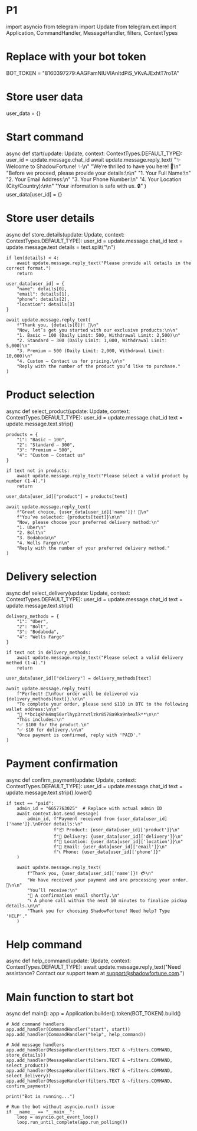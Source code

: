 # P1
import asyncio
from telegram import Update
from telegram.ext import Application, CommandHandler, MessageHandler, filters, ContextTypes

# Replace with your bot token
BOT_TOKEN = "8160397279:AAGFamNlUVlAnItdPiS_VKvAJExhtT7roTA"

# Store user data
user_data = {}

# Start command
async def start(update: Update, context: ContextTypes.DEFAULT_TYPE):
    user_id = update.message.chat_id
    await update.message.reply_text(
        "✨ Welcome to ShadowFortune! ✨\n"
        "We’re thrilled to have you here! 🎉\n"
        "Before we proceed, please provide your details:\n\n"
        "1. Your Full Name:\n"
        "2. Your Email Address:\n"
        "3. Your Phone Number:\n"
        "4. Your Location (City/Country):\n\n"
        "Your information is safe with us. 🔒"
    )
    user_data[user_id] = {}

# Store user details
async def store_details(update: Update, context: ContextTypes.DEFAULT_TYPE):
    user_id = update.message.chat_id
    text = update.message.text
    details = text.split("\n")
    
    if len(details) < 4:
        await update.message.reply_text("Please provide all details in the correct format.")
        return
    
    user_data[user_id] = {
        "name": details[0],
        "email": details[1],
        "phone": details[2],
        "location": details[3]
    }
    
    await update.message.reply_text(
        f"Thank you, {details[0]}! 🙌\n"
        "Now, let’s get you started with our exclusive products:\n\n"
        "1. Basic – 100 (Daily Limit: 500, Withdrawal Limit: 2,500)\n"
        "2. Standard – 300 (Daily Limit: 1,000, Withdrawal Limit: 5,000)\n"
        "3. Premium – 500 (Daily Limit: 2,000, Withdrawal Limit: 10,000)\n"
        "4. Custom – Contact us for pricing.\n\n"
        "Reply with the number of the product you’d like to purchase."
    )

# Product selection
async def select_product(update: Update, context: ContextTypes.DEFAULT_TYPE):
    user_id = update.message.chat_id
    text = update.message.text.strip()
    
    products = {
        "1": "Basic – 100",
        "2": "Standard – 300",
        "3": "Premium – 500",
        "4": "Custom – Contact us"
    }
    
    if text not in products:
        await update.message.reply_text("Please select a valid product by number (1-4).")
        return
    
    user_data[user_id]["product"] = products[text]
    
    await update.message.reply_text(
        f"Great choice, {user_data[user_id]['name']}! 🎉\n"
        f"You’ve selected: {products[text]}\n\n"
        "Now, please choose your preferred delivery method:\n"
        "1. Uber\n"
        "2. Bolt\n"
        "3. Bodaboda\n"
        "4. Wells Fargo\n\n"
        "Reply with the number of your preferred delivery method."
    )

# Delivery selection
async def select_delivery(update: Update, context: ContextTypes.DEFAULT_TYPE):
    user_id = update.message.chat_id
    text = update.message.text.strip()
    
    delivery_methods = {
        "1": "Uber",
        "2": "Bolt",
        "3": "Bodaboda",
        "4": "Wells Fargo"
    }
    
    if text not in delivery_methods:
        await update.message.reply_text("Please select a valid delivery method (1-4).")
        return
    
    user_data[user_id]["delivery"] = delivery_methods[text]
    
    await update.message.reply_text(
        f"Perfect! 🚀\nYour order will be delivered via {delivery_methods[text]}.\n\n"
        "To complete your order, please send $110 in BTC to the following wallet address:\n\n"
        "📌 **bc1qkhk4mq56vrlhyp3rrxtlzkr8578a9ka9nhexlk**\n\n"
        "This includes:\n"
        "✅ $100 for the product.\n"
        "✅ $10 for delivery.\n\n"
        "Once payment is confirmed, reply with 'PAID'."
    )

# Payment confirmation
async def confirm_payment(update: Update, context: ContextTypes.DEFAULT_TYPE):
    user_id = update.message.chat_id
    text = update.message.text.strip().lower()
    
    if text == "paid":
        admin_id = "6657763025"  # Replace with actual admin ID
        await context.bot.send_message(
            admin_id, f"Payment received from {user_data[user_id]['name']}.\nOrder details:\n"
                      f"📦 Product: {user_data[user_id]['product']}\n"
                      f"🚚 Delivery: {user_data[user_id]['delivery']}\n"
                      f"📍 Location: {user_data[user_id]['location']}\n"
                      f"📧 Email: {user_data[user_id]['email']}\n"
                      f"📞 Phone: {user_data[user_id]['phone']}"
        )
        
        await update.message.reply_text(
            f"Thank you, {user_data[user_id]['name']}! 💳\n"
            "We have received your payment and are processing your order. 🚀\n\n"
            "You’ll receive:\n"
            "📧 A confirmation email shortly.\n"
            "📞 A phone call within the next 10 minutes to finalize pickup details.\n\n"
            "Thank you for choosing ShadowFortune! Need help? Type 'HELP'."
        )

# Help command
async def help_command(update: Update, context: ContextTypes.DEFAULT_TYPE):
    await update.message.reply_text("Need assistance? Contact our support team at support@shadowfortune.com.")

# Main function to start bot
async def main():
    app = Application.builder().token(BOT_TOKEN).build()

    # Add command handlers
    app.add_handler(CommandHandler("start", start))
    app.add_handler(CommandHandler("help", help_command))
    
    # Add message handlers
    app.add_handler(MessageHandler(filters.TEXT & ~filters.COMMAND, store_details))
    app.add_handler(MessageHandler(filters.TEXT & ~filters.COMMAND, select_product))
    app.add_handler(MessageHandler(filters.TEXT & ~filters.COMMAND, select_delivery))
    app.add_handler(MessageHandler(filters.TEXT & ~filters.COMMAND, confirm_payment))

    print("Bot is running...")

    # Run the bot without asyncio.run() issue
    if __name__ == "__main__":
        loop = asyncio.get_event_loop()
        loop.run_until_complete(app.run_polling())

